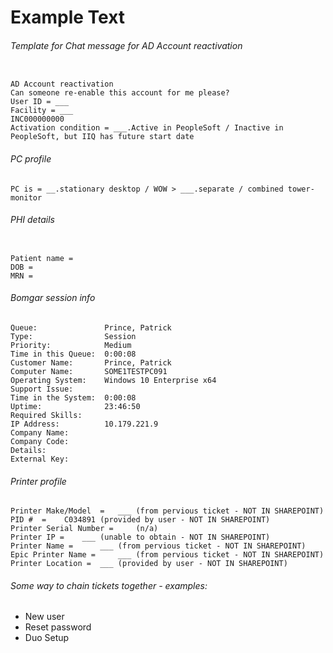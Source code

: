 # Example Text

###### Template for Chat message for AD Account reactivation
```

AD Account reactivation
Can someone re-enable this account for me please?
User ID = ___
Facility = ___
INC000000000
Activation condition = ___.Active in PeopleSoft / Inactive in PeopleSoft, but IIQ has future start date
```

###### PC profile
```
PC is = __.stationary desktop / WOW > ___.separate / combined tower-monitor
```

###### PHI details
```

Patient name = 
DOB = 
MRN = 
```

###### Bomgar session info
```
Queue:               Prince, Patrick
Type:                Session
Priority:            Medium
Time in this Queue:  0:00:08
Customer Name:       Prince, Patrick
Computer Name:       SOME1TESTPC091
Operating System:    Windows 10 Enterprise x64
Support Issue:       
Time in the System:  0:00:08
Uptime:              23:46:50
Required Skills:     
IP Address:          10.179.221.9
Company Name:        
Company Code:        
Details:             
External Key:        
```

###### Printer profile
```
Printer Make/Model  =  	___ (from pervious ticket - NOT IN SHAREPOINT)
PID #  = 	C034891 (provided by user - NOT IN SHAREPOINT)
Printer Serial Number = 	(n/a)
Printer IP = 	___ (unable to obtain - NOT IN SHAREPOINT)
Printer Name =  	___ (from pervious ticket - NOT IN SHAREPOINT)
Epic Printer Name =  	___ (from pervious ticket - NOT IN SHAREPOINT)
Printer Location = 	___ (provided by user - NOT IN SHAREPOINT)
```

###### Some way to chain tickets together - examples:
 - New user
 - Reset password
 - Duo Setup
